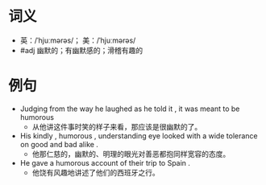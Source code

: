 # 词义
- 英：/ˈhjuːmərəs/； 美：/ˈhjuːmərəs/
- #adj 幽默的；有幽默感的；滑稽有趣的
# 例句
- Judging from the way he laughed as he told it , it was meant to be humorous
	- 从他讲这件事时笑的样子来看，那应该是很幽默的了。
- His kindly , humorous , understanding eye looked with a wide tolerance on good and bad alike .
	- 他那仁慈的，幽默的、明理的眼光对善恶都抱同样宽容的态度。
- He gave a humorous account of their trip to Spain .
	- 他饶有风趣地讲述了他们的西班牙之行。
